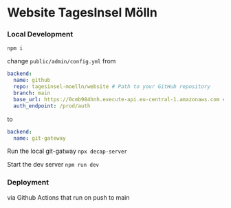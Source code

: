 # Website TagesInsel Mölln

### Local Development

`npm i`

change `public/admin/config.yml` from

```yml
backend:
  name: github
  repo: tagesinsel-moelln/website # Path to your GitHub repository
  branch: main
  base_url: https://0cmb984hnh.execute-api.eu-central-1.amazonaws.com # your apigateway endpoint
  auth_endpoint: /prod/auth
```

to

```yml
backend:
  name: git-gateway
```

Run the local git-gatway
`npx decap-server`

Start the dev server
`npm run dev`

### Deployment

via Github Actions that run on push to main
